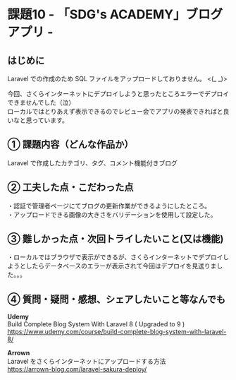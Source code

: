 # 課題10 - 「SDG's ACADEMY」ブログアプリ -
  
## はじめに
Laravel での作成のため SQL ファイルをアップロードしておりません。 <(_ _)>  
  
今回、さくらインターネットにデプロイしようと思ったところエラーでデプロイできませんでした（泣）  
ローカルではとりあえず表示できるのでレビュー会でアプリの発表できればと良いなと思っています。  
  
## ① 課題内容（どんな作品か）
Laravel で作成したカテゴリ、タグ、コメント機能付きブログ
  
## ② 工夫した点・こだわった点
・認証で管理者ページにてブログの更新作業ができるようにしたところ。  
・アップロードできる画像の大きさをバリデーションを使用して設定した。  
    
## ③ 難しかった点・次回トライしたいこと(又は機能)
・ローカルではブラウザで表示ができるが、さくらインターネットでデプロイしようとしたらデータベースのエラーが表示されて今回はデプロイを見送りました。。。
  
## ④ 質問・疑問・感想、シェアしたいこと等なんでも
**Udemy**  
Build Complete Blog System With Laravel 8 ( Upgraded to 9 )  
https://www.udemy.com/course/build-complete-blog-system-with-laravel-8/
  
**Arrown**  
Laravel をさくらインターネットにアップロードする方法  
https://arrown-blog.com/laravel-sakura-deploy/
